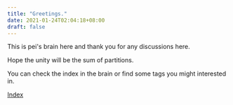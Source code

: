 ```yaml
---
title: "Greetings."
date: 2021-01-24T02:04:18+08:00
draft: false
---
```


This is pei's brain here and thank you for any discussions here.

Hope the unity will be the sum of partitions.

You can check the index in the brain or find some tags you might interested in.

[Index](/posts/)
